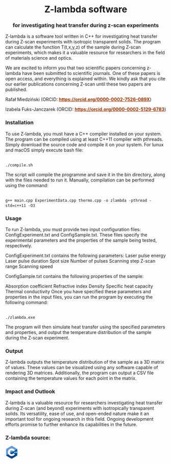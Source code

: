 <h1 align="center">Z-lambda software</h1>
<h3 align="center">for investigating heat transfer during z-scan experiments</h3>

Z-lambda is a software tool written in C++ for investigating heat transfer during Z-scan experiments with isotropic transparent solids. The program can calculate the function T(t,x,y,z) of the sample during Z-scan experiments, which makes it a valuable resource for researchers in the field of materials science and optics.

We are excited to inform you that two scientific papers concerning z-lambda have been submitted to scientific journals. One of these papers is open access, and everything is explained within. We kindly ask that you cite our earlier publications concerning Z-scan until these two papers are published.

<p>Rafał Miedziński (ORCID:<strong><span style="color: #993300;"> <a style="color: #993300;" href="https://orcid.org/0000-0002-7526-089X">https://orcid.org/0000-0002-7526-089X</a></span></strong><span class="orcid-id-https">)</span></p>

<p>Izabela Fuks-Janczarek (ORCID: <strong><span style="color: #993300;"><a style="color: #993300;" href="https://orcid.org/0000-0002-5129-6783">https://orcid.org/0000-0002-5129-6783</a></span></strong><span id="orcid-id" class="orcid-id-https">)</span></p>

<h3 align="left">Installation</h3>

To use Z-lambda, you must have a C++ compiler installed on your system. The program can be compiled using at least C++11 compiler with pthreads. Simply download the source code and compile it on your system. For lunux and macOS simply execute bash file:

<pre><code class="language-bash">
./compile.sh
</code></pre>

The script will compile the programme and save it in the bin directory, along with the files needed to run it. Manually, compilation can be performed using the command:

<pre><code class="language-bash">
g++ main.cpp ExperimentData.cpp thermo.cpp -o zlambda -pthread -std=c++11 -O3
</code></pre>

<h3 align="left">Usage</h3>

To run Z-lambda, you must provide two input configuration files: ConfigExperiment.txt and ConfigSample.txt. These files specify the experimental parameters and the properties of the sample being tested, respectively.

ConfigExperiment.txt contains the following parameters:
Laser pulse energy
Laser pulse duration
Spot size
Number of pulses
Scanning step
Z-scan range
Scanning speed

ConfigSample.txt contains the following properties of the sample:

Absorption coefficient
Refractive index
Density
Specific heat capacity
Thermal conductivity
Once you have specified these parameters and properties in the input files, you can run the program by executing the following command:

<pre><code class="language-bash">
./zlambda.exe
</code></pre>
The program will then simulate heat transfer using the specified parameters and properties, and output the temperature distribution of the sample during the Z-scan experiment.

<h3 align="left">Output</h3>

Z-lambda outputs the temperature distribution of the sample as a 3D matrix of values. These values can be visualized using any software capable of rendering 3D matrices. Additionally, the program can output a CSV file containing the temperature values for each point in the matrix.

<h3 align="left">Impact and Outlook</h3>

Z-lambda is a valuable resource for researchers investigating heat transfer during Z-scan (and beyond) experiments with isotropically transparent solids. Its versatility, ease of use, and open-ended nature make it an important tool for ongoing research in this field. Ongoing development efforts promise to further enhance its capabilities in the future.


<h3 align="left">Z-lambda source:</h3>
<p align="left"> <a href="https://www.w3schools.com/cpp/" target="_blank" rel="noreferrer"> <img src="https://raw.githubusercontent.com/devicons/devicon/master/icons/cplusplus/cplusplus-original.svg" alt="cplusplus" width="40" height="40"/> </a> </p>

